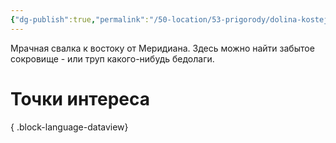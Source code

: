 ```yaml
---
{"dg-publish":true,"permalink":"/50-location/53-prigorody/dolina-kostej/","tags":["локация/пригород"]}
---
```


Мрачная свалка к востоку от Меридиана. Здесь можно найти забытое сокровище - или труп какого-нибудь бедолаги.
# Точки интереса

{ .block-language-dataview}
